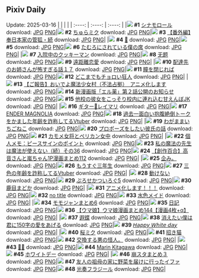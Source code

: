 ## Pixiv Daily
Update: 2025-03-16
|      |      |      |
| :----: | :----: | :----: |
|![](https://pixiv.microyu.workers.dev/c/240x480/img-master/img/2025/03/14/01/53/11/128182280_p0_master1200.jpg) **#1** [シナモロール](https://www.pixiv.net/artworks/128182280) download: [JPG](https://pixiv.microyu.workers.dev/img-original/img/2025/03/14/01/53/11/128182280_p0.jpg) [PNG](https://pixiv.microyu.workers.dev/img-original/img/2025/03/14/01/53/11/128182280_p0.png)|![](https://pixiv.microyu.workers.dev/c/240x480/img-master/img/2025/03/14/00/00/12/128178083_p0_master1200.jpg) **#2** [ちゅらミク](https://www.pixiv.net/artworks/128178083) download: [JPG](https://pixiv.microyu.workers.dev/img-original/img/2025/03/14/00/00/12/128178083_p0.jpg) [PNG](https://pixiv.microyu.workers.dev/img-original/img/2025/03/14/00/00/12/128178083_p0.png)|![](https://pixiv.microyu.workers.dev/c/240x480/img-master/img/2025/03/14/06/55/00/128186616_p0_master1200.jpg) **#3** [【番外編】奉日本家の管狐・続](https://www.pixiv.net/artworks/128186616) download: [JPG](https://pixiv.microyu.workers.dev/img-original/img/2025/03/14/06/55/00/128186616_p0.jpg) [PNG](https://pixiv.microyu.workers.dev/img-original/img/2025/03/14/06/55/00/128186616_p0.png)|
|![](https://pixiv.microyu.workers.dev/c/240x480/img-master/img/2025/03/15/00/00/04/128213597_p0_master1200.jpg) **#4** [🐼](https://www.pixiv.net/artworks/128213597) download: [JPG](https://pixiv.microyu.workers.dev/img-original/img/2025/03/15/00/00/04/128213597_p0.jpg) [PNG](https://pixiv.microyu.workers.dev/img-original/img/2025/03/15/00/00/04/128213597_p0.png)|![](https://s.pximg.net/common/images/limit_unviewable_s.png) **#5** [](https://www.pixiv.net/artworks/128213737) download: [JPG](https://s.pximg.net/common/images/limit_unviewable_s.png) [PNG](https://s.pximg.net/common/images/limit_unviewable_s.png)|![](https://pixiv.microyu.workers.dev/c/240x480/img-master/img/2025/03/14/00/00/29/128178181_p0_master1200.jpg) **#6** [たむろにされている僕の席](https://www.pixiv.net/artworks/128178181) download: [JPG](https://pixiv.microyu.workers.dev/img-original/img/2025/03/14/00/00/29/128178181_p0.jpg) [PNG](https://pixiv.microyu.workers.dev/img-original/img/2025/03/14/00/00/29/128178181_p0.png)|
|![](https://pixiv.microyu.workers.dev/c/240x480/img-master/img/2025/03/14/07/30/02/128187251_p0_master1200.jpg) **#7** [入院中のクッキーマン](https://www.pixiv.net/artworks/128187251) download: [JPG](https://pixiv.microyu.workers.dev/img-original/img/2025/03/14/07/30/02/128187251_p0.jpg) [PNG](https://pixiv.microyu.workers.dev/img-original/img/2025/03/14/07/30/02/128187251_p0.png)|![](https://pixiv.microyu.workers.dev/c/240x480/img-master/img/2025/03/14/01/26/17/128181590_p0_master1200.jpg) **#8** [无题](https://www.pixiv.net/artworks/128181590) download: [JPG](https://pixiv.microyu.workers.dev/img-original/img/2025/03/14/01/26/17/128181590_p0.jpg) [PNG](https://pixiv.microyu.workers.dev/img-original/img/2025/03/14/01/26/17/128181590_p0.png)|![](https://pixiv.microyu.workers.dev/c/240x480/img-master/img/2025/03/14/21/35/16/128207209_p0_master1200.jpg) **#9** [遠距離恋愛](https://www.pixiv.net/artworks/128207209) download: [JPG](https://pixiv.microyu.workers.dev/img-original/img/2025/03/14/21/35/16/128207209_p0.jpg) [PNG](https://pixiv.microyu.workers.dev/img-original/img/2025/03/14/21/35/16/128207209_p0.png)|
|![](https://pixiv.microyu.workers.dev/c/240x480/img-master/img/2025/03/14/07/23/28/128187143_p0_master1200.jpg) **#10** [配達先のお姉さんが怖すぎる話１７](https://www.pixiv.net/artworks/128187143) download: [JPG](https://pixiv.microyu.workers.dev/img-original/img/2025/03/14/07/23/28/128187143_p0.jpg) [PNG](https://pixiv.microyu.workers.dev/img-original/img/2025/03/14/07/23/28/128187143_p0.png)|![](https://pixiv.microyu.workers.dev/c/240x480/img-master/img/2025/03/14/00/00/24/128178150_p0_master1200.jpg) **#11** [瞳を閉じれば](https://www.pixiv.net/artworks/128178150) download: [JPG](https://pixiv.microyu.workers.dev/img-original/img/2025/03/14/00/00/24/128178150_p0.jpg) [PNG](https://pixiv.microyu.workers.dev/img-original/img/2025/03/14/00/00/24/128178150_p0.png)|![](https://pixiv.microyu.workers.dev/c/240x480/img-master/img/2025/03/14/19/05/42/128201402_p0_master1200.jpg) **#12** [どこまでもチョロい狂人](https://www.pixiv.net/artworks/128201402) download: [JPG](https://pixiv.microyu.workers.dev/img-original/img/2025/03/14/19/05/42/128201402_p0.jpg) [PNG](https://pixiv.microyu.workers.dev/img-original/img/2025/03/14/19/05/42/128201402_p0.png)|
|![](https://pixiv.microyu.workers.dev/c/240x480/img-master/img/2025/03/14/16/46/27/128196970_p0_master1200.jpg) **#13** [【ご報告】おいでよ魔法少女村（不法占拠）　アニメ化します](https://www.pixiv.net/artworks/128196970) download: [JPG](https://pixiv.microyu.workers.dev/img-original/img/2025/03/14/16/46/27/128196970_p0.jpg) [PNG](https://pixiv.microyu.workers.dev/img-original/img/2025/03/14/16/46/27/128196970_p0.png)|![](https://pixiv.microyu.workers.dev/c/240x480/img-master/img/2025/03/14/16/50/22/128190657_p0_master1200.jpg) **#14** [新漫画版「エル薬」第２話公開のお知らせ](https://www.pixiv.net/artworks/128190657) download: [JPG](https://pixiv.microyu.workers.dev/img-original/img/2025/03/14/16/50/22/128190657_p0.jpg) [PNG](https://pixiv.microyu.workers.dev/img-original/img/2025/03/14/16/50/22/128190657_p0.png)|![](https://pixiv.microyu.workers.dev/c/240x480/img-master/img/2025/03/15/21/29/55/128246274_p0_master1200.jpg) **#15** [他校の彼女をこっそり校内に連れ込む甘えんぼJK](https://www.pixiv.net/artworks/128246274) download: [JPG](https://pixiv.microyu.workers.dev/img-original/img/2025/03/15/21/29/55/128246274_p0.jpg) [PNG](https://pixiv.microyu.workers.dev/img-original/img/2025/03/15/21/29/55/128246274_p0.png)|
|![](https://pixiv.microyu.workers.dev/c/240x480/img-master/img/2025/03/15/00/00/09/128213639_p0_master1200.jpg) **#16** [ギター🎸レイマリ](https://www.pixiv.net/artworks/128213639) download: [JPG](https://pixiv.microyu.workers.dev/img-original/img/2025/03/15/00/00/09/128213639_p0.jpg) [PNG](https://pixiv.microyu.workers.dev/img-original/img/2025/03/15/00/00/09/128213639_p0.png)|![](https://pixiv.microyu.workers.dev/c/240x480/img-master/img/2025/03/15/00/12/25/128214485_p0_master1200.jpg) **#17** [ENDER MAGNOLIA](https://www.pixiv.net/artworks/128214485) download: [JPG](https://pixiv.microyu.workers.dev/img-original/img/2025/03/15/00/12/25/128214485_p0.jpg) [PNG](https://pixiv.microyu.workers.dev/img-original/img/2025/03/15/00/12/25/128214485_p0.png)|![](https://pixiv.microyu.workers.dev/c/240x480/img-master/img/2025/03/14/21/18/48/128206520_p0_master1200.jpg) **#18** [過去一面白い抱腹絶倒トークをかました年齢を詐称してるVtuber](https://www.pixiv.net/artworks/128206520) download: [JPG](https://pixiv.microyu.workers.dev/img-original/img/2025/03/14/21/18/48/128206520_p0.jpg) [PNG](https://pixiv.microyu.workers.dev/img-original/img/2025/03/14/21/18/48/128206520_p0.png)|
|![](https://pixiv.microyu.workers.dev/c/240x480/img-master/img/2025/03/14/20/30/02/128204485_p0_master1200.jpg) **#19** [わがままいちごねこ](https://www.pixiv.net/artworks/128204485) download: [JPG](https://pixiv.microyu.workers.dev/img-original/img/2025/03/14/20/30/02/128204485_p0.jpg) [PNG](https://pixiv.microyu.workers.dev/img-original/img/2025/03/14/20/30/02/128204485_p0.png)|![](https://pixiv.microyu.workers.dev/c/240x480/img-master/img/2025/03/15/01/10/37/128216939_p0_master1200.jpg) **#20** [プロポーズをしたい彼氏の話](https://www.pixiv.net/artworks/128216939) download: [JPG](https://pixiv.microyu.workers.dev/img-original/img/2025/03/15/01/10/37/128216939_p0.jpg) [PNG](https://pixiv.microyu.workers.dev/img-original/img/2025/03/15/01/10/37/128216939_p0.png)|![](https://pixiv.microyu.workers.dev/c/240x480/img-master/img/2025/03/14/07/05/06/128186843_p0_master1200.jpg) **#21** [カモメ女将とペリカン女中](https://www.pixiv.net/artworks/128186843) download: [JPG](https://pixiv.microyu.workers.dev/img-original/img/2025/03/14/07/05/06/128186843_p0.jpg) [PNG](https://pixiv.microyu.workers.dev/img-original/img/2025/03/14/07/05/06/128186843_p0.png)|
|![](https://pixiv.microyu.workers.dev/c/240x480/img-master/img/2025/03/15/06/00/07/128222046_p0_master1200.jpg) **#22** [個人メモ：ピースサインのポイント](https://www.pixiv.net/artworks/128222046) download: [JPG](https://pixiv.microyu.workers.dev/img-original/img/2025/03/15/06/00/07/128222046_p0.jpg) [PNG](https://pixiv.microyu.workers.dev/img-original/img/2025/03/15/06/00/07/128222046_p0.png)|![](https://pixiv.microyu.workers.dev/c/240x480/img-master/img/2025/03/15/00/03/16/128214102_p0_master1200.jpg) **#23** [私の魔法の先生は魔法が使えない（続）その36](https://www.pixiv.net/artworks/128214102) download: [JPG](https://pixiv.microyu.workers.dev/img-original/img/2025/03/15/00/03/16/128214102_p0.jpg) [PNG](https://pixiv.microyu.workers.dev/img-original/img/2025/03/15/00/03/16/128214102_p0.png)|![](https://pixiv.microyu.workers.dev/c/240x480/img-master/img/2025/03/15/00/02/40/128214044_p0_master1200.jpg) **#24** [【創作百合】高音さんと嵐ちゃん1P漫画まとめ112](https://www.pixiv.net/artworks/128214044) download: [JPG](https://pixiv.microyu.workers.dev/img-original/img/2025/03/15/00/02/40/128214044_p0.jpg) [PNG](https://pixiv.microyu.workers.dev/img-original/img/2025/03/15/00/02/40/128214044_p0.png)|
|![](https://pixiv.microyu.workers.dev/c/240x480/img-master/img/2025/03/15/02/09/36/128206314_p0_master1200.jpg) **#25** [企み。](https://www.pixiv.net/artworks/128206314) download: [JPG](https://pixiv.microyu.workers.dev/img-original/img/2025/03/15/02/09/36/128206314_p0.jpg) [PNG](https://pixiv.microyu.workers.dev/img-original/img/2025/03/15/02/09/36/128206314_p0.png)|![](https://pixiv.microyu.workers.dev/c/240x480/img-master/img/2025/03/15/00/00/30/128213790_p0_master1200.jpg) **#26** [もうすぐ三年生](https://www.pixiv.net/artworks/128213790) download: [JPG](https://pixiv.microyu.workers.dev/img-original/img/2025/03/15/00/00/30/128213790_p0.jpg) [PNG](https://pixiv.microyu.workers.dev/img-original/img/2025/03/15/00/00/30/128213790_p0.png)|![](https://pixiv.microyu.workers.dev/c/240x480/img-master/img/2025/03/15/21/05/03/128245289_p0_master1200.jpg) **#27** [三色の年齢を詐称してるVtuber](https://www.pixiv.net/artworks/128245289) download: [JPG](https://pixiv.microyu.workers.dev/img-original/img/2025/03/15/21/05/03/128245289_p0.jpg) [PNG](https://pixiv.microyu.workers.dev/img-original/img/2025/03/15/21/05/03/128245289_p0.png)|
|![](https://pixiv.microyu.workers.dev/c/240x480/img-master/img/2025/03/15/00/02/11/128214000_p0_master1200.jpg) **#28** [動けない](https://www.pixiv.net/artworks/128214000) download: [JPG](https://pixiv.microyu.workers.dev/img-original/img/2025/03/15/00/02/11/128214000_p0.jpg) [PNG](https://pixiv.microyu.workers.dev/img-original/img/2025/03/15/00/02/11/128214000_p0.png)|![](https://pixiv.microyu.workers.dev/c/240x480/img-master/img/2025/03/14/01/43/55/128182073_p0_master1200.jpg) **#29** [ぷろせかついろぐ5](https://www.pixiv.net/artworks/128182073) download: [JPG](https://pixiv.microyu.workers.dev/img-original/img/2025/03/14/01/43/55/128182073_p0.jpg) [PNG](https://pixiv.microyu.workers.dev/img-original/img/2025/03/14/01/43/55/128182073_p0.png)|![](https://pixiv.microyu.workers.dev/c/240x480/img-master/img/2025/03/14/00/00/25/128178152_p0_master1200.jpg) **#30** [鹿目まどか](https://www.pixiv.net/artworks/128178152) download: [JPG](https://pixiv.microyu.workers.dev/img-original/img/2025/03/14/00/00/25/128178152_p0.jpg) [PNG](https://pixiv.microyu.workers.dev/img-original/img/2025/03/14/00/00/25/128178152_p0.png)|
|![](https://pixiv.microyu.workers.dev/c/240x480/img-master/img/2025/03/14/21/51/47/128207886_p0_master1200.jpg) **#31** [アニメ化します！！！](https://www.pixiv.net/artworks/128207886) download: [JPG](https://pixiv.microyu.workers.dev/img-original/img/2025/03/14/21/51/47/128207886_p0.jpg) [PNG](https://pixiv.microyu.workers.dev/img-original/img/2025/03/14/21/51/47/128207886_p0.png)|![](https://pixiv.microyu.workers.dev/c/240x480/img-master/img/2025/03/14/20/41/33/128204935_p0_master1200.jpg) **#32** [no title](https://www.pixiv.net/artworks/128204935) download: [JPG](https://pixiv.microyu.workers.dev/img-original/img/2025/03/14/20/41/33/128204935_p0.jpg) [PNG](https://pixiv.microyu.workers.dev/img-original/img/2025/03/14/20/41/33/128204935_p0.png)|![](https://pixiv.microyu.workers.dev/c/240x480/img-master/img/2025/03/14/23/16/13/128180551_p0_master1200.jpg) **#33** [水色メイド](https://www.pixiv.net/artworks/128180551) download: [JPG](https://pixiv.microyu.workers.dev/img-original/img/2025/03/14/23/16/13/128180551_p0.jpg) [PNG](https://pixiv.microyu.workers.dev/img-original/img/2025/03/14/23/16/13/128180551_p0.png)|
|![](https://pixiv.microyu.workers.dev/c/240x480/img-master/img/2025/03/14/18/54/36/128200851_p0_master1200.jpg) **#34** [モモジャンまとめ6](https://www.pixiv.net/artworks/128200851) download: [JPG](https://pixiv.microyu.workers.dev/img-original/img/2025/03/14/18/54/36/128200851_p0.jpg) [PNG](https://pixiv.microyu.workers.dev/img-original/img/2025/03/14/18/54/36/128200851_p0.png)|![](https://pixiv.microyu.workers.dev/c/240x480/img-master/img/2025/03/15/16/04/06/128235062_p0_master1200.jpg) **#35** [日記](https://www.pixiv.net/artworks/128235062) download: [JPG](https://pixiv.microyu.workers.dev/img-original/img/2025/03/15/16/04/06/128235062_p0.jpg) [PNG](https://pixiv.microyu.workers.dev/img-original/img/2025/03/15/16/04/06/128235062_p0.png)|![](https://pixiv.microyu.workers.dev/c/240x480/img-master/img/2025/03/14/00/01/39/128178331_p0_master1200.jpg) **#36** [【ウマ娘】ウマ娘漫画まとめ144【漫画4枚+α】](https://www.pixiv.net/artworks/128178331) download: [JPG](https://pixiv.microyu.workers.dev/img-original/img/2025/03/14/00/01/39/128178331_p0.jpg) [PNG](https://pixiv.microyu.workers.dev/img-original/img/2025/03/14/00/01/39/128178331_p0.png)|
|![](https://pixiv.microyu.workers.dev/c/240x480/img-master/img/2025/03/15/03/40/03/128220190_p0_master1200.jpg) **#37** [遐蝶](https://www.pixiv.net/artworks/128220190) download: [JPG](https://pixiv.microyu.workers.dev/img-original/img/2025/03/15/03/40/03/128220190_p0.jpg) [PNG](https://pixiv.microyu.workers.dev/img-original/img/2025/03/15/03/40/03/128220190_p0.png)|![](https://pixiv.microyu.workers.dev/c/240x480/img-master/img/2025/03/14/18/25/55/128199866_p0_master1200.jpg) **#38** [消えたい僕は君に150字の愛をあげる](https://www.pixiv.net/artworks/128199866) download: [JPG](https://pixiv.microyu.workers.dev/img-original/img/2025/03/14/18/25/55/128199866_p0.jpg) [PNG](https://pixiv.microyu.workers.dev/img-original/img/2025/03/14/18/25/55/128199866_p0.png)|![](https://pixiv.microyu.workers.dev/c/240x480/img-master/img/2025/03/14/20/30/09/128204513_p0_master1200.jpg) **#39** [𝘏𝘢𝘱𝘱𝘺 𝘞𝘩𝘪𝘵𝘦 𝘥𝘢𝘺](https://www.pixiv.net/artworks/128204513) download: [JPG](https://pixiv.microyu.workers.dev/img-original/img/2025/03/14/20/30/09/128204513_p0.jpg) [PNG](https://pixiv.microyu.workers.dev/img-original/img/2025/03/14/20/30/09/128204513_p0.png)|
|![](https://pixiv.microyu.workers.dev/c/240x480/img-master/img/2025/03/14/00/37/42/128180053_p0_master1200.jpg) **#40** [桜ミク](https://www.pixiv.net/artworks/128180053) download: [JPG](https://pixiv.microyu.workers.dev/img-original/img/2025/03/14/00/37/42/128180053_p0.jpg) [PNG](https://pixiv.microyu.workers.dev/img-original/img/2025/03/14/00/37/42/128180053_p0.png)|![](https://pixiv.microyu.workers.dev/c/240x480/img-master/img/2025/03/14/00/30/02/128179736_p0_master1200.jpg) **#41** [招き猫](https://www.pixiv.net/artworks/128179736) download: [JPG](https://pixiv.microyu.workers.dev/img-original/img/2025/03/14/00/30/02/128179736_p0.jpg) [PNG](https://pixiv.microyu.workers.dev/img-original/img/2025/03/14/00/30/02/128179736_p0.png)|![](https://pixiv.microyu.workers.dev/c/240x480/img-master/img/2025/03/15/21/11/13/128240276_p0_master1200.jpg) **#42** [交換する悪の怪人。](https://www.pixiv.net/artworks/128240276) download: [JPG](https://pixiv.microyu.workers.dev/img-original/img/2025/03/15/21/11/13/128240276_p0.jpg) [PNG](https://pixiv.microyu.workers.dev/img-original/img/2025/03/15/21/11/13/128240276_p0.png)|
|![](https://pixiv.microyu.workers.dev/c/240x480/img-master/img/2025/03/14/12/02/01/128191729_p0_master1200.jpg) **#43** [🌻📸](https://www.pixiv.net/artworks/128191729) download: [JPG](https://pixiv.microyu.workers.dev/img-original/img/2025/03/14/12/02/01/128191729_p0.jpg) [PNG](https://pixiv.microyu.workers.dev/img-original/img/2025/03/14/12/02/01/128191729_p0.png)|![](https://pixiv.microyu.workers.dev/c/240x480/img-master/img/2025/03/15/08/03/51/128223935_p0_master1200.jpg) **#44** [Marin Kitagawa](https://www.pixiv.net/artworks/128223935) download: [JPG](https://pixiv.microyu.workers.dev/img-original/img/2025/03/15/08/03/51/128223935_p0.jpg) [PNG](https://pixiv.microyu.workers.dev/img-original/img/2025/03/15/08/03/51/128223935_p0.png)|![](https://pixiv.microyu.workers.dev/c/240x480/img-master/img/2025/03/14/18/31/52/128200111_p0_master1200.jpg) **#45** [ホワイトデー](https://www.pixiv.net/artworks/128200111) download: [JPG](https://pixiv.microyu.workers.dev/img-original/img/2025/03/14/18/31/52/128200111_p0.jpg) [PNG](https://pixiv.microyu.workers.dev/img-original/img/2025/03/14/18/31/52/128200111_p0.png)|
|![](https://pixiv.microyu.workers.dev/c/240x480/img-master/img/2025/03/15/21/48/39/128247076_p0_master1200.jpg) **#46** [崩スタまとめ３](https://www.pixiv.net/artworks/128247076) download: [JPG](https://pixiv.microyu.workers.dev/img-original/img/2025/03/15/21/48/39/128247076_p0.jpg) [PNG](https://pixiv.microyu.workers.dev/img-original/img/2025/03/15/21/48/39/128247076_p0.png)|![](https://pixiv.microyu.workers.dev/c/240x480/img-master/img/2025/03/15/01/48/12/128218030_p0_master1200.jpg) **#47** [友人の祖母の家に野菜を届けに行ったイファ](https://www.pixiv.net/artworks/128218030) download: [JPG](https://pixiv.microyu.workers.dev/img-original/img/2025/03/15/01/48/12/128218030_p0.jpg) [PNG](https://pixiv.microyu.workers.dev/img-original/img/2025/03/15/01/48/12/128218030_p0.png)|![](https://pixiv.microyu.workers.dev/c/240x480/img-master/img/2025/03/14/00/00/23/128178143_p0_master1200.jpg) **#48** [光奏フラジール](https://www.pixiv.net/artworks/128178143) download: [JPG](https://pixiv.microyu.workers.dev/img-original/img/2025/03/14/00/00/23/128178143_p0.jpg) [PNG](https://pixiv.microyu.workers.dev/img-original/img/2025/03/14/00/00/23/128178143_p0.png)|
